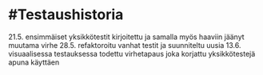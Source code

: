 #Testaushistoria
================
21.5. ensimmäiset yksikkötestit kirjoitettu ja samalla myös haaviin jäänyt muutama virhe
28.5. refaktoroitu vanhat testit ja suunniteltu uusia
13.6. visuaalisessa testauksessa todettu virhetapaus joka korjattu yksikkötestejä apuna käyttäen
